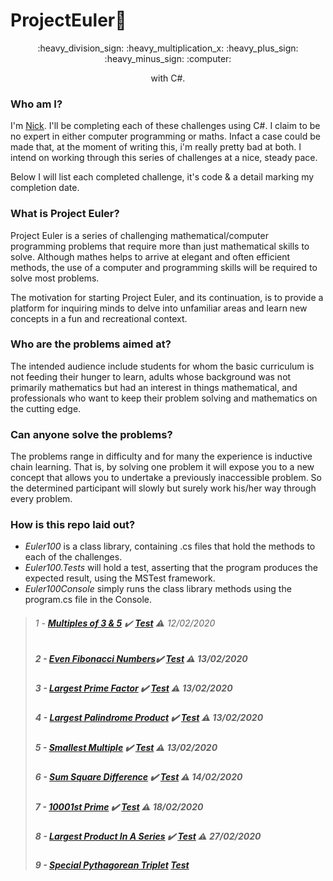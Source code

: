 

# ProjectEuler:100: 
<p align="center"> :heavy_division_sign: :heavy_multiplication_x: :heavy_plus_sign: :heavy_minus_sign: :computer:  
  
<p align="center"> with C#.

### Who am I? 

I'm [Nick](https://www.twitter.com/@cleanCodeNick). I'll be completing each of these challenges using C#. I claim to be no expert in either computer programming or maths. Infact a case could be made that, at the moment of writing this, i'm really pretty bad at both. I intend on working through this series of challenges at a nice, steady pace.  

Below I will list each completed challenge, it's code & a detail marking my completion date. 

### What is Project Euler?  

Project Euler is a series of challenging mathematical/computer programming problems that require more than just mathematical skills to solve. Although mathes helps to arrive at elegant and often efficient methods, the use of a computer and programming skills will be required to solve most problems.  

The motivation for starting Project Euler, and its continuation, is to provide a platform for inquiring minds to delve into unfamiliar areas and learn new concepts in a fun and recreational context.  

### Who are the problems aimed at?  

The intended audience include students for whom the basic curriculum is not feeding their hunger to learn, adults whose background was not primarily mathematics but had an interest in things mathematical, and professionals who want to keep their problem solving and mathematics on the cutting edge.

### Can anyone solve the problems?  

The problems range in difficulty and for many the experience is inductive chain learning. That is, by solving one problem it will expose you to a new concept that allows you to undertake a previously inaccessible problem. So the determined participant will slowly but surely work his/her way through every problem.  

### How is this repo laid out?  
* *Euler100* is a class library, containing .cs files that hold the methods to each of the challenges.      
* *Euler100.Tests* will hold a test, asserting that the program produces the expected result, using the MSTest framework.  
* *Euler100Console* simply runs the class library methods using the program.cs file in the Console.   

>###### 1 - [_**Multiples of 3 & 5**_](https://github.com/NickBurness/ProjectEuler100/blob/master/Euler100/MultiplesOf3And5.cs) :heavy_check_mark: [_**Test**_](https://github.com/NickBurness/ProjectEuler100/blob/master/Euler100.Tests/MultiplesOf3And5Test.cs) :warning: 12/02/2020
>##### 2 - [_**Even Fibonacci Numbers**_](https://github.com/NickBurness/ProjectEuler100/blob/master/Euler100/EvenFibonacciNumbers.cs):heavy_check_mark: [_**Test**_](https://github.com/NickBurness/ProjectEuler100/blob/master/Euler100.Tests/EvenFibonacciNumbersTest.cs) :warning: 13/02/2020
>##### 3 - [_**Largest Prime Factor**_](https://github.com/NickBurness/ProjectEuler100/blob/master/Euler100/LargestPrimeFactor.cs) :heavy_check_mark: [_**Test**_](https://github.com/NickBurness/ProjectEuler100/blob/master/Euler100.Tests/LargestPrimeFactorTest.cs)  :warning: 13/02/2020
>##### 4 - [_**Largest Palindrome Product**_](https://github.com/NickBurness/ProjectEuler100/blob/master/Euler100/LargestPalindromeProduct.cs) :heavy_check_mark: [_**Test**_](https://github.com/NickBurness/ProjectEuler100/blob/master/Euler100.Tests/LargestPalindromeProductTest.cs) :warning: 13/02/2020
>##### 5 - [_**Smallest Multiple**_](https://github.com/NickBurness/ProjectEuler100/blob/master/Euler100/SmallestMultiple.cs) :heavy_check_mark: [_**Test**_](https://github.com/NickBurness/ProjectEuler100/blob/master/Euler100.Tests/SmallestMultipleTest.cs) :warning: 13/02/2020
>##### 6 - [_**Sum Square Difference**_](https://github.com/NickBurness/ProjectEuler100/blob/master/Euler100/SumSquareDifference.cs) :heavy_check_mark: [_**Test**_](https://github.com/NickBurness/ProjectEuler100/blob/master/Euler100.Tests/SumSquareDifferenceTest.cs) :warning: 14/02/2020
>##### 7 - [_**10001st Prime**_](https://github.com/NickBurness/ProjectEuler100/blob/master/Euler100/Prime10001.cs) :heavy_check_mark: [_**Test**_](https://github.com/NickBurness/ProjectEuler100/blob/master/Euler100.Tests/Prime10001Test.cs) :warning: 18/02/2020
>##### 8 - [_**Largest Product In A Series**_](https://github.com/NickBurness/ProjectEuler100/blob/master/Euler100/LargestProductInASeries.cs) :heavy_check_mark: [_**Test**_](https://github.com/NickBurness/ProjectEuler100/blob/master/Euler100.Tests/LargestProductInASeriesTest.cs) :warning: 27/02/2020
> ##### 9 - [_**Special Pythagorean Triplet**_]() [_**Test**_]()
